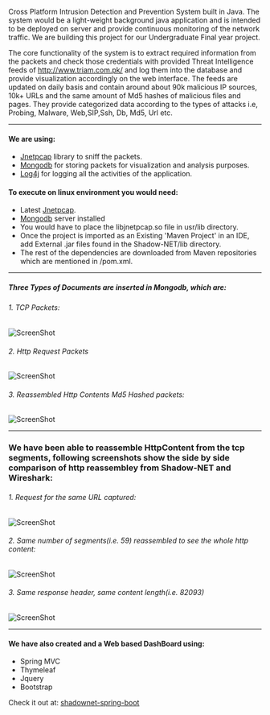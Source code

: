 Cross Platform Intrusion Detection and Prevention System built in Java. The system would be a light-weight background java application and is intended to be deployed on server and provide continuous monitoring of the network traffic. We are building this project for our Undergraduate Final year project. 

The core functionality of the system is to extract required information from the packets and check those credentials with provided Threat Intelligence feeds of http://www.triam.com.pk/ and log them into the database and provide visualization accordingly on the web interface. The feeds are updated on daily basis and contain around about 90k malicious IP sources, 10k+ URLs and the same amount of Md5 hashes of malicious files and pages. They provide categorized data according to the types of attacks i.e, Probing, Malware, Web,SIP,Ssh, Db, Md5, Url etc.

***
#### We are using:
  - [Jnetpcap](http://jnetpcap.com/) library to sniff the packets. 
  - [Mongodb](https://www.mongodb.com/download-center?jmp=nav#community) for storing packets for visualization and analysis purposes. 
  - [Log4j](http://logging.apache.org/log4j/2.x/) for logging all the activities of the application.



#### To execute on linux environment you would need:
- Latest [Jnetpcap](http://jnetpcap.com/). 
- [Mongodb](https://www.mongodb.com/download-center?jmp=nav#community) server installed
- You would have to place the libjnetpcap.so file in usr/lib directory. 
- Once the project is imported as an Existing 'Maven Project' in an IDE, add External .jar files found in the Shadow-NET/lib directory. 
- The rest of the dependencies are downloaded from Maven repositories which are mentioned in /pom.xml.


___

##### Three Types of Documents are inserted in Mongodb, which are:

###### 1. TCP Packets: 

![ScreenShot](https://cloud.githubusercontent.com/assets/20042101/19209636/26f54f2e-8d28-11e6-827a-b8d2e92a2114.jpg)

###### 2. Http Request Packets

![ScreenShot](https://cloud.githubusercontent.com/assets/20042101/19209637/26f769d0-8d28-11e6-853a-59dfe25b252f.jpg)

###### 3. Reassembled Http Contents Md5 Hashed packets:

![ScreenShot](https://cloud.githubusercontent.com/assets/20042101/19209638/26f90b32-8d28-11e6-9fbb-7b2fc8907c49.jpg)


___

### We have been able to reassemble HttpContent from the tcp segments, following screenshots show the side by side comparison of http reassembley from Shadow-NET and Wireshark:

###### 1. Request for the same URL captured:

![ScreenShot](https://cloud.githubusercontent.com/assets/20042101/19209641/2c28b378-8d28-11e6-9f22-1c87027cfedb.jpg)


###### 2. Same number of segments(i.e. 59) reassembled to see the whole http content:

![ScreenShot](https://cloud.githubusercontent.com/assets/20042101/19209642/3148a462-8d28-11e6-86c1-039358cbb2e2.jpg)


###### 3. Same response header, same content length(i.e. 82093)

![ScreenShot](https://cloud.githubusercontent.com/assets/20042101/19209643/36544f4c-8d28-11e6-8069-cdddcb6303ac.jpg)



---
#### We have also created and a Web based DashBoard using:
- Spring MVC
- Thymeleaf
- Jquery
- Bootstrap

Check it out at: [shadownet-spring-boot](https://github.com/Sagher/shadownet-spring-boot)

